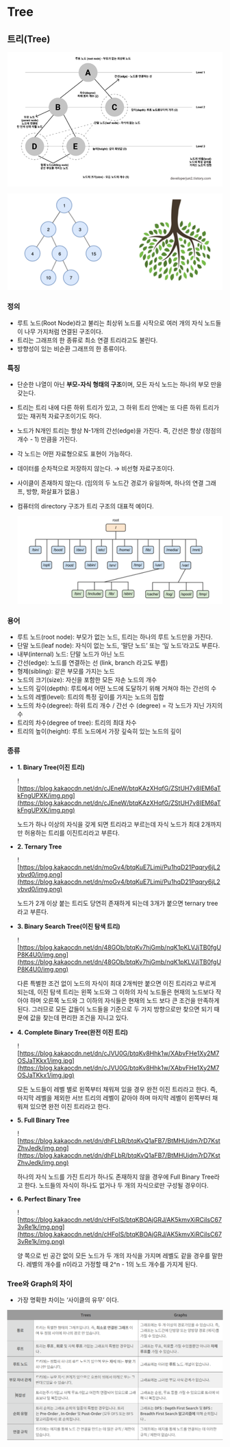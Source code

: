 # Tree

## 트리(Tree)

![Untitled](Tree/Untitled.png)

![Untitled](Tree/Untitled%201.png)

### 정의

- 루트 노드(Root Node)라고 불리는 최상위 노드를 시작으로 여러 개의 자식 노드들이  나무 가지처럼 연결된 구조이다.
- 트리는 그래프의 한 종류로 최소 연결 트리라고도 불린다.
- 방향성이 있는 비순환 그래프의 한 종류이다.

### 특징

- 단순한 나열이 아닌 **부모-자식 형태의 구조**이며, 모든 자식 노드는 하나의 부모 만을 갖는다.
- 트리는 트리 내에 다른 하위 트리가 있고, 그 하위 트리 안에는 또 다른 하위 트리가 있는 재귀적 자료구조이기도 하다.
- 노드가 N개인 트리는 항상 N-1개의 간선(edge)을 가진다. 즉, 간선은 항상 (정점의 개수 - 1) 만큼을 가진다.
- 각 노드는 어떤 자료형으로도 표현이 가능하다.
- 데이터를 순차적으로 저장하지 않는다. → 비선형 자료구조이다.
- 사이클이 존재하지 않는다. (임의의 두 노드간 경로가 유일하며, 하나의 연결 그래프, 방향, 화살표가 없음.)
- 컴퓨터의 directory 구조가 트리 구조의 대표적 예이다.
    
    ![Untitled](Tree/Untitled%202.png)
    

### 용어

- 루트 노드(root node): 부모가 없는 노드, 트리는 하나의 루트 노드만을 가진다.
- 단말 노드(leaf node): 자식이 없는 노드, ‘말단 노드’ 또는 ‘잎 노드’라고도 부른다.
- 내부(internal) 노드: 단말 노드가 아닌 노드
- 간선(edge): 노드를 연결하는 선 (link, branch 라고도 부름)
- 형제(sibling): 같은 부모를 가지는 노드
- 노드의 크기(size): 자신을 포함한 모든 자손 노드의 개수
- 노드의 깊이(depth): 루트에서 어떤 노드에 도달하기 위해 거쳐야 하는 간선의 수
- 노드의 레벨(level): 트리의 특정 깊이를 가지는 노드의 집합
- 노드의 차수(degree): 하위 트리 개수 / 간선 수 (degree) = 각 노드가 지닌 가지의 수
- 트리의 차수(degree of tree): 트리의 최대 차수
- 트리의 높이(height): 루트 노드에서 가장 깊숙히 있는 노드의 깊이

### **종류**

- **1. Binary Tree(이진 트리)**
    
    ![https://blog.kakaocdn.net/dn/cJEneW/btqKAzXHqfG/ZStUH7v8IEM6aTkFngUPXK/img.png](https://blog.kakaocdn.net/dn/cJEneW/btqKAzXHqfG/ZStUH7v8IEM6aTkFngUPXK/img.png)
    
    노드가 하나 이상의 자식을 갖게 되면 트리라고 부르는데 자식 노드가 최대 2개까지만 허용하는 트리를 이진트리라고 부른다.
    
- **2. Ternary Tree**
    
    ![https://blog.kakaocdn.net/dn/moGv4/btqKuE7Limi/Pu1hqD21Pqqry6jL2ybvd0/img.png](https://blog.kakaocdn.net/dn/moGv4/btqKuE7Limi/Pu1hqD21Pqqry6jL2ybvd0/img.png)
    
    노드가 2개 이상 붙는 트리도 당연히 존재하게 되는데 3개가 붙으면 ternary tree라고 부른다.
    
- **3. Binary Search Tree(이진 탐색 트리)**
    
    ![https://blog.kakaocdn.net/dn/48GOb/btqKv7hjGmb/nqK1pKLVJjTB0fgUP8K4U0/img.png](https://blog.kakaocdn.net/dn/48GOb/btqKv7hjGmb/nqK1pKLVJjTB0fgUP8K4U0/img.png)
    
    다른 특별한 조건 없이 노드의 자식이 최대 2개씩만 붙으면 이진 트리라고 부르게 되는데, 이진 탐색 트리는 왼쪽 노드와 그 이하의 자식 노드들은 현재의 노드보다 작아야 하며 오른쪽 노드와 그 이하의 자식들은 현재의 노드 보다 큰 조건을 만족하게 된다. 그러므로 모든 값들이 노드들을 기준으로 두 가지 방향으로만 찾으면 되기 때문에 값을 찾는데 편리한 조건을 지니고 있다.
    
- **4. Complete Binary Tree(완전 이진 트리)**
    
    ![https://blog.kakaocdn.net/dn/cJVU0G/btqKv8Hhk1w/XAbvFHe1Xy2M7OSJaTKkx1/img.jpg](https://blog.kakaocdn.net/dn/cJVU0G/btqKv8Hhk1w/XAbvFHe1Xy2M7OSJaTKkx1/img.jpg)
    
    모든 노드들이 레벨 별로 왼쪽부터 채워져 있을 경우 완전 이진 트리라고 한다. 즉, 마지막 레벨을 제외한 서브 트리의 레벨이 같아야 하며 마지막 레벨이 왼쪽부터 채워져 있으면 완전 이진 트리라고 한다.
    
- **5. Full Binary Tree**
    
    ![https://blog.kakaocdn.net/dn/dhFLbR/btqKvQ1aFB7/BtMHUjdm7rD7KstZhvJedk/img.png](https://blog.kakaocdn.net/dn/dhFLbR/btqKvQ1aFB7/BtMHUjdm7rD7KstZhvJedk/img.png)
    
    하나의 자식 노드를 가진 트리가 하나도 존재하지 않을 경우에 Full Binary Tree라고 한다. 노드들의 자식이 하나도 없거나 두 개의 자식으로만 구성될 경우이다.
    
- **6. Perfect Binary Tree**
    
    ![https://blog.kakaocdn.net/dn/cHFoIS/btqKBOAjGRJ/AK5kmvXiRCiIsC673vRe1k/img.png](https://blog.kakaocdn.net/dn/cHFoIS/btqKBOAjGRJ/AK5kmvXiRCiIsC673vRe1k/img.png)
    
    양 쪽으로 빈 공간 없이 모든 노드가 두 개의 자식을 가지며 레벨도 같을 경우를 말한다. 레벨의 개수를 n이라고 가정할 때 2^n - 1의 노드 개수를 가지게 된다.
    

### **Tree와 Graph의 차이**

- 가장 명확한 차이는 ‘사이클의 유무’ 이다.

![Untitled](Tree/Untitled%203.png)